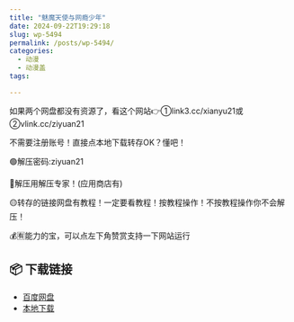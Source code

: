 ```yaml
---
title: "魅魔天使与网瘾少年"
date: 2024-09-22T19:29:18
slug: wp-5494
permalink: /posts/wp-5494/
categories:
  - 动漫
  - 动漫盖
tags:

---
```


如果两个网盘都没有资源了，看这个网站👉①link3.cc/xianyu21或②vlink.cc/ziyuan21

不需要注册账号！直接点本地下载转存OK？懂吧！

🟢解压密码:ziyuan21

🔵解压用解压专家！(应用商店有)

🟡转存的链接网盘有教程！一定要看教程！按教程操作！不按教程操作你不会解压！

💰🈶能力的宝，可以点左下角赞赏支持一下网站运行

## 📦 下载链接
- [百度网盘](https://blziyuan21.com/pay-download/5494?key=427ea091b9&down_id=0)
- [本地下载](https://blziyuan21.com/pay-download/5494?key=427ea091b9&down_id=1)

